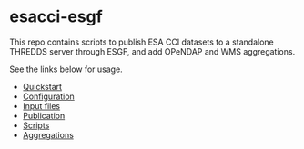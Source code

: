 # esacci-esgf

This repo contains scripts to publish ESA CCI datasets to a standalone THREDDS
server through ESGF, and add OPeNDAP and WMS aggregations.

See the links below for usage.

* [Quickstart](docs/quickstart.md)
* [Configuration](docs/configuration.md)
* [Input files](docs/input_files.md)
* [Publication](docs/publication.md)
* [Scripts](docs/scripts.md)
* [Aggregations](docs/aggregations.md)
